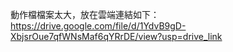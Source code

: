 動作檔檔案太大，放在雲端連結如下：
https://drive.google.com/file/d/1YdvB9gD-XbjsrOue7qfWNsMaf6qYRrDE/view?usp=drive_link
